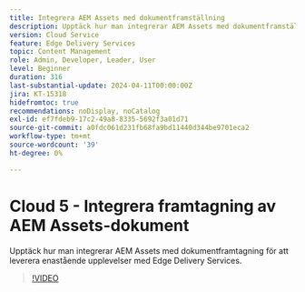 ```yaml
---
title: Integrera AEM Assets med dokumentframställning
description: Upptäck hur man integrerar AEM Assets med dokumentframställning.
version: Cloud Service
feature: Edge Delivery Services
topic: Content Management
role: Admin, Developer, Leader, User
level: Beginner
duration: 316
last-substantial-update: 2024-04-11T00:00:00Z
jira: KT-15318
hidefromtoc: true
recommendations: noDisplay, noCatalog
exl-id: ef7fdeb9-17c2-49a8-8335-5692f3a01d71
source-git-commit: a0fdc061d231fb68fa9bd11440d344be9701eca2
workflow-type: tm+mt
source-wordcount: '39'
ht-degree: 0%

---
```


# Cloud 5 - Integrera framtagning av AEM Assets-dokument

Upptäck hur man integrerar AEM Assets med dokumentframtagning för att leverera enastående upplevelser med Edge Delivery Services.

>[!VIDEO](https://video.tv.adobe.com/v/3428302/?quality=12&learn=on)

